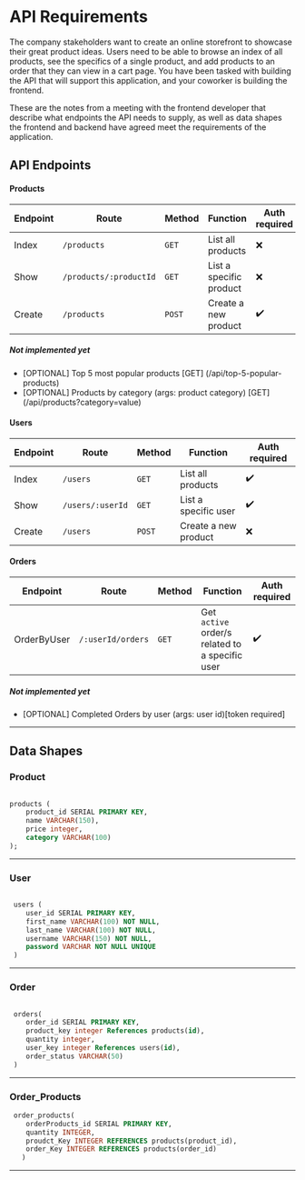 # API Requirements

The company stakeholders want to create an online storefront to showcase their great product ideas. Users need to be able to browse an index of all products, see the specifics of a single product, and add products to an order that they can view in a cart page. You have been tasked with building the API that will support this application, and your coworker is building the frontend.

These are the notes from a meeting with the frontend developer that describe what endpoints the API needs to supply, as well as data shapes the frontend and backend have agreed meet the requirements of the application.

## API Endpoints

#### Products

| Endpoint | Route                  | Method | Function                | Auth required      |
| -------- | ---------------------- | ------ | ----------------------- | ------------------ |
| Index    | `/products`            | `GET`  | List all products       | :x:                |
| Show     | `/products/:productId` | `GET`  | List a specific product | :x:                |
| Create   | `/products`            | `POST` | Create a new product    | :heavy_check_mark: |

##### Not implemented yet

- [OPTIONAL] Top 5 most popular products [GET] (/api/top-5-popular-products)
- [OPTIONAL] Products by category (args: product category) [GET] (/api/products?category=value)

#### Users

| Endpoint | Route            | Method | Function             | Auth required      |
| -------- | ---------------- | ------ | -------------------- | ------------------ |
| Index    | `/users`         | `GET`  | List all products    | :heavy_check_mark: |
| Show     | `/users/:userId` | `GET`  | List a specific user | :heavy_check_mark: |
| Create   | `/users`         | `POST` | Create a new product | :x:                |

#### Orders

| Endpoint    | Route             | Method | Function                                        | Auth required      |
| ----------- | ----------------- | ------ | ----------------------------------------------- | ------------------ |
| OrderByUser | `/:userId/orders` | `GET`  | Get `active` order/s related to a specific user | :heavy_check_mark: |

##### Not implemented yet

- [OPTIONAL] Completed Orders by user (args: user id)[token required]

---

## Data Shapes

### Product

```sql

products (
    product_id SERIAL PRIMARY KEY,
    name VARCHAR(150),
    price integer,
    category VARCHAR(100)
);

```

---

### User

```sql

 users (
    user_id SERIAL PRIMARY KEY,
    first_name VARCHAR(100) NOT NULL,
    last_name VARCHAR(100) NOT NULL,
    username VARCHAR(150) NOT NULL,
    password VARCHAR NOT NULL UNIQUE
 )

```

---

### Order

```sql

 orders(
    order_id SERIAL PRIMARY KEY,
    product_key integer References products(id),
    quantity integer,
    user_key integer References users(id),
    order_status VARCHAR(50)
 )

```

---

### Order_Products

```sql
 order_products(
    orderProducts_id SERIAL PRIMARY KEY,
    quantity INTEGER,
    proudct_Key INTEGER REFERENCES products(product_id),
    order_Key INTEGER REFERENCES products(order_id)
   )

```

---
